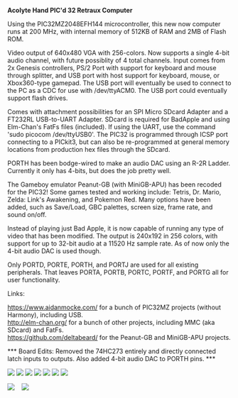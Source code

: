 <b>Acolyte Hand PIC'd 32 Retraux Computer</b>

Using the PIC32MZ2048EFH144 microcontroller, this new now computer runs at 200 MHz, with internal memory of 512KB of RAM and 2MB of Flash ROM.  

Video output of 640x480 VGA with 256-colors.  Now supports a single 4-bit audio channel, with future possiblity of 4 total channels.  Input comes from 2x Genesis controllers, PS/2 Port with support for keyboard and mouse through splitter, and USB port with host support for keyboard, mouse, or Xbox360-type gamepad.  The USB port will eventually be used to connect to the PC as a CDC for use with /dev/ttyACM0.  The USB port could eventually support flash drives.

Comes with attachment possibilities for an SPI Micro SDcard Adapter and a FT232RL USB-to-UART Adapter.  SDcard is required for BadApple and using Elm-Chan's FatFs files (included).  If using the UART, use the command 'sudo picocom /dev/ttyUSB0'.  The PIC32 is programmed through ICSP port connecting to a PICkit3, but can also be re-programmed at general memory locations from production hex files through the SDcard.

PORTH has been bodge-wired to make an audio DAC using an R-2R Ladder.  Currently it only has 4-bits, but does the job pretty well.

The Gameboy emulator Peanut-GB (with MiniGB-APU) has been recoded for the PIC32!  Some games tested and working include: Tetris, Dr. Mario, Zelda: Link's Awakening, and Pokemon Red.  Many options have been added, such as Save/Load, GBC palettes, screen size, frame rate, and sound on/off.

Instead of playing just Bad Apple, it is now capable of running any type of video that has been modified.  The output is 240x192 in 256 colors, with support for up to 32-bit audio at a 11520 Hz sample rate.  As of now only the 4-bit audio DAC is used though.

Only PORTD, PORTE, PORTH, and PORTJ are used for all existing peripherals.  That leaves PORTA, PORTB, PORTC, PORTF, and PORTG all for user functionality.

Links:

<a href="https://www.aidanmocke.com/">https://www.aidanmocke.com/</a> for a bunch of PIC32MZ projects (without Harmony), including USB.<br>
<a href="http://elm-chan.org/">http://elm-chan.org/</a> for a bunch of other projects, including MMC (aka SDcard) and FatFs.<br>
<a href="https://github.com/deltabeard/">https://github.com/deltabeard/</a> for the Peanut-GB and MiniGB-APU projects.<br>

*** Board Edits: Removed the 74HC273 entirely and directly connected latch inputs to outputs.  Also added 4-bit audio DAC to PORTH pins. ***

<img src="BOARD-PICTURE.jpg">

<img src="PRINTED-CASE.jpg">

<img src="MIKU-MENU.jpg">

<img src="MIKU-TETRA.jpg">

<img src="BAD-APPLE.jpg">

<img src="SCRATCH-PAD.jpg">

<img src="ZELDA-GB.jpg">

<img src="AV-SKYRIM.gif">&nbsp;&nbsp;&nbsp;&nbsp;<img src="AV-BADAPPLE.gif">

